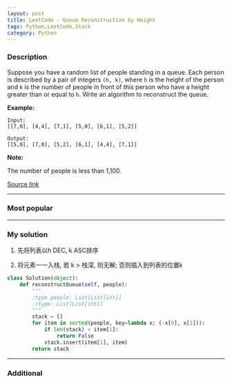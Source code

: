 ```yaml
---
layout: post
title: LeetCode - Queue Reconstruction by Height
tags: Python,LeetCode,Stack
category: Python
---
```



### Description
Suppose you have a random list of people standing in a queue. Each person is described by a pair of integers `(h, k)`, where `h` is the height of the person and `k` is the number of people in front of this person who have a height greater than or equal to `h`. Write an algorithm to reconstruct the queue.

**Example:**

```
Input:
[[7,0], [4,4], [7,1], [5,0], [6,1], [5,2]]

Output:
[[5,0], [7,0], [5,2], [6,1], [4,4], [7,1]]
```

**Note:**

The number of people is less than 1,100.

[Source link](https://leetcode.com/problems/queue-reconstruction-by-height/#/description)

__________

### Most popular



__________


### My solution

1. 先将列表以h DEC, k ASC排序

2. 将元素一一入栈, 若 k > 栈深, 则无解; 否则插入到列表的位置k

```python
class Solution(object):
    def reconstructQueue(self, people):
        """
        :type people: List[List[int]]
        :rtype: List[List[int]]
        """
        stack = []
        for item in sorted(people, key=lambda x: (-x[0], x[1])):
            if len(stack) < item[1]:
                return False
            stack.insert(item[1], item)
        return stack
```

__________
### Additional
